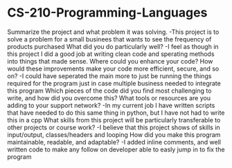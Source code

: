 # CS-210-Programming-Languages

Summarize the project and what problem it was solving.
  -This project is to solve a problem for a small businees that wants to see the frequency of products purchased
What did you do particularly well?
  -I feel as though in this project I did a good job at writing clean code and sperating methods into things that made sense.
Where could you enhance your code? How would these improvements make your code more efficient, secure, and so on?
  -I could have seperated the main more to just be running the things required for the program just in case multiple business needed to integrate this program
Which pieces of the code did you find most challenging to write, and how did you overcome this? What tools or resources are you adding to your support network?
  -In my current job I have written scripts that have needed to do this same thing in python, but I have not had to write this in a cpp
What skills from this project will be particularly transferable to other projects or course work?
  -I believe that this project shows of skills in input/output, classes/headers and looping
How did you make this program maintainable, readable, and adaptable?
  -I added inline comments, and well written code to make any follow on developer able to easly jump in to fix the program
